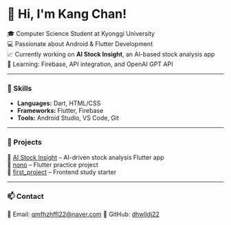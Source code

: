 # 👋 Hi, I'm Kang Chan!

🎓 Computer Science Student at Kyonggi University  
💻 Passionate about Android & Flutter Development  
📈 Currently working on **AI Stock Insight**, an AI-based stock analysis app  
🌱 Learning: Firebase, API integration, and OpenAI GPT API  

---

### 🧠 Skills
- **Languages:** Dart, HTML/CSS  
- **Frameworks:** Flutter, Firebase  
- **Tools:** Android Studio, VS Code, Git

---

### 📂 Projects
🔹 [AI Stock Insight](https://github.com/dhwlldj22/AI_Stock_Insight) – AI-driven stock analysis Flutter app  
🔹 [nono](https://github.com/dhwlldj22/Noise-Guard) – Flutter practice project  
🔹 [first_project](https://github.com/dhwlldj22/first_project) – Frontend study starter  

---

### 📫 Contact
📧 Email: qmfhzhffl22@naver.com 
💼 GitHub: [dhwlldj22](https://github.com/dhwlldj22)
